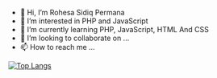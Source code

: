 - 👋 Hi, I’m Rohesa Sidiq Permana
- 👀 I’m interested in PHP and JavaScript
- 🌱 I’m currently learning PHP, JavaScript, HTML And CSS
- 💞️ I’m looking to collaborate on ...
- 📫 How to reach me ...

<!-- ![visitors](https://visitor-badge.glitch.me/badge?page_id=page.id) -->

[![Top Langs](https://github-readme-stats.vercel.app/api/top-langs/?username=Rohesa123&layout=compact)](https://github.com/Rohesa123/github-readme-stats)

<!---
Rohesa123/Rohesa123 is a ✨ special ✨ repository because its `README.md` (this file) appears on your GitHub profile.
You can click the Preview link to take a look at your changes.
--->
